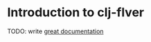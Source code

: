 # Introduction to clj-flver

TODO: write [great documentation](http://jacobian.org/writing/what-to-write/)
